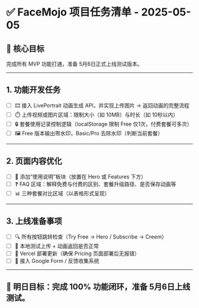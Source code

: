 # ✅ FaceMojo 项目任务清单 - 2025-05-05

## 🎯 核心目标
完成所有 MVP 功能打通，准备 5月6日正式上线测试版本。

---

## 1. 功能开发任务

- [ ] 🎞️ 接入 LivePortrait 动画生成 API，并实现上传图片 → 返回动画的完整流程
- [ ] ⏱️ 上传视频或图片区域：限制大小（如 10MB）与时长（如 10秒以内）
- [ ] 🔒 套餐使用记录控制逻辑（localStorage 限制 Free 仅1次，付费套餐可多次）
- [ ] 🖼️ Free 版本输出带水印，Basic/Pro 去除水印（判断当前套餐）

---

## 2. 页面内容优化

- [ ] 🧭 添加“使用说明”板块（放置在 Hero 或 Features 下方）
- [ ] ❓ FAQ 区域：解释免费与付费的区别、套餐升级路径、是否保存动画等
- [ ] 📊 三种套餐对比区域（以表格形式呈现）

---

## 3. 上线准备事项

- [ ] 🔍 所有按钮跳转检查（Try Free → Hero / Subscribe → Creem）
- [ ] 🧪 本地测试上传 + 动画返回是否正常
- [ ] 🚀 Vercel 部署更新（确保 Pricing 页面部署后无报错）
- [ ] 📝 接入 Google Form / 反馈收集系统

---

## 🧠 明日目标：完成 100% 功能闭环，准备 5月6日上线测试。
